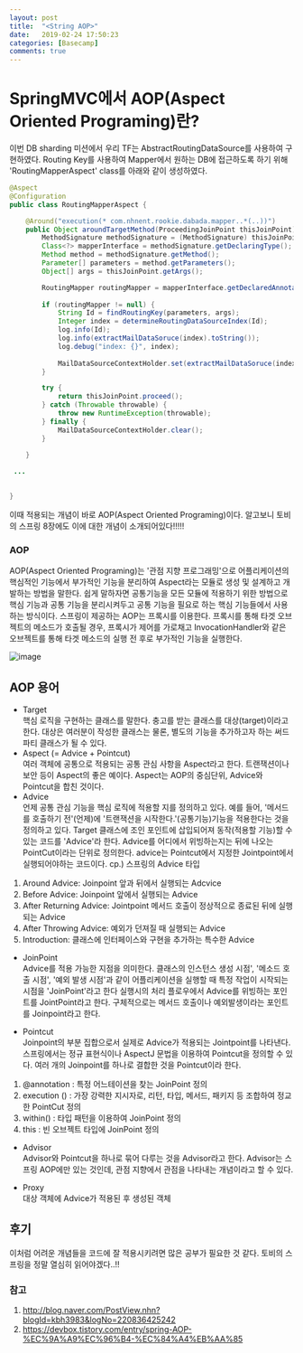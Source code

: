 ```yaml
---
layout: post
title:  "<String AOP>"
date:   2019-02-24 17:50:23
categories: [Basecamp]
comments: true
---
```


# SpringMVC에서 AOP(Aspect Oriented Programing)란?   
이번 DB sharding 미션에서 우리 TF는 AbstractRoutingDataSource를 사용하여 구현하였다. Routing Key를 사용하여 Mapper에서 원하는 DB에 접근하도록 하기 위해 'RoutingMapperAspect' class를 아래와 같이 생성하였다. 

```java
@Aspect
@Configuration
public class RoutingMapperAspect {

	@Around("execution(* com.nhnent.rookie.dabada.mapper..*(..))")
	public Object aroundTargetMethod(ProceedingJoinPoint thisJoinPoint) {
		MethodSignature methodSignature = (MethodSignature) thisJoinPoint.getSignature();
		Class<?> mapperInterface = methodSignature.getDeclaringType();
		Method method = methodSignature.getMethod();
		Parameter[] parameters = method.getParameters();
		Object[] args = thisJoinPoint.getArgs();

		RoutingMapper routingMapper = mapperInterface.getDeclaredAnnotation(RoutingMapper.class);
		
		if (routingMapper != null) {
            String Id = findRoutingKey(parameters, args);
            Integer index = determineRoutingDataSourceIndex(Id);
            log.info(Id);
            log.info(extractMailDataSoruce(index).toString());
            log.debug("index: {}", index);
            
            MailDataSourceContextHolder.set(extractMailDataSoruce(index));
        }

        try {
            return thisJoinPoint.proceed();
        } catch (Throwable throwable) {
            throw new RuntimeException(throwable);
        } finally {
        	MailDataSourceContextHolder.clear();
        }
		
	}

 ...

   
}
```
이때 적용되는 개념이 바로 AOP(Aspect Oriented Programing)이다. 알고보니 토비의 스프링 8장에도 이에 대한 개념이 소개되어있다!!!!!

### AOP
AOP(Aspect Oriented Programing)는 '관점 지향 프로그래밍'으로 어플리케이션의 핵심적인 기능에서 부가적인 기능을 분리하여 Aspect라는 모듈로 생성 및 설계하고 개발하는 방법을 말한다. 쉽게 말하자면 공통기능을 모든 모듈에 적용하기 위한 방법으로 핵심 기능과 공통 기능을 분리시켜두고 공통 기능을 필요로 하는 핵심 기능들에서 사용하는 방식이다.
스프링이 제공하는 AOP는 프록시를 이용한다. 프록시를 통해 타겟 오브젝트의 메소드가 호출될 경우, 프록시가 제어를 가로채고 InvocationHandler와 같은 오브젝트를 통해 타겟 메소드의 실행 전 후로 부가적인 기능을 실행한다.

![image](https://user-images.githubusercontent.com/28076434/53297085-aa309200-385b-11e9-843c-a65a5d669f18.png)


## AOP 용어
* Target<br>
핵심 로직을 구현하는 클래스를 말한다. 충고를 받는 클래스를 대상(target)이라고 한다. 대상은 여러분이 작성한 클래스는 물론, 별도의 기능을 추가하고자 하는 써드파티 클래스가 될 수 있다.
* Aspect (= Advice + Pointcut)<br>
여러 객체에 공통으로 적용되는 공통 관심 사항을 Aspect라고 한다. 트랜잭션이나 보안 등이 Aspect의 좋은 예이다. Aspect는 AOP의 중심단위, Advice와 Pointcut을 합친 것이다.
* Advice<br>
언제 공통 관심 기능을 핵심 로직에 적용할 지를 정의하고 있다. 예를 들어, '메서드를 호출하기 전'(언제)에 '트랜잭션을 시작한다.'(공통기능)기능을 적용한다는 것을 정의하고 있다.
Target 클래스에 조인 포인트에 삽입되어져 동작(적용할 기능)할 수 있는 코드를 'Advice'라 한다. Advice를 어디에서 위빙하는지는 뒤에 나오는 PointCut이라는 단위로 정의한다.
advice는 Pointcut에서 지정한 Jointpoint에서 실행되어야하는 코드이다.
cp.) 스프링의 Advice 타입
1. Around Advice: Joinpoint 앞과 뒤에서 실행되는 Adcvice
2. Before Advice: Joinpoint 앞에서 실행되는 Advice
3. After Returning Advice: Jointpoint 메서드 호출이 정상적으로 종료된 뒤에 실행되는 Advice
4. After Throwing Advice: 예외가 던져질 때 실행되는 Advice
5. Introduction:  클래스에 인터페이스와 구현을 추가하는 특수한 Advice

* JoinPoint<br>
Advice를 적용 가능한 지점을 의미한다. 클래스의 인스턴스 생성 시점', '메소드 호출 시점', '예외 발생 시점'과 같이 어플리케이션을 실행할 때 특정 작업이 시작되는 시점을 'JoinPoint'라고 한다
실행시의 처리 플로우에서 Advice를 위빙하는 포인트를 JointPoint라고 한다. 구체적으로는 메서드 호출이나 예외발생이라는 포인트를 Joinpoint라고 한다.

* Pointcut<br>
Joinpoint의 부분 집합으로서 실제로 Advice가 적용되는 Jointpoint를 나타낸다. 스프링에서는 정규 표현식이나 AspectJ 문법을 이용하여 Pointcut을 정의할 수 있다.
여러 개의 Joinpoint를 하나로 결합한 것을 Pointcut이라 한다.

1. @annotation : 특정 어느테이션을 찾는 JoinPoint 정의
2. execution () : 가장 강력한 지시자로, 리턴, 타입, 메서드, 패키지 등 조합하여 정교한 PointCut 정의
3. within() : 타입 패턴을 이용하여 JoinPoint 정의
4. this : 빈 오브젝트 타입에 JoinPoint 정의

* Advisor<br>
 Advisor와 Pointcut을 하나로 묶어 다루는 것을 Advisor라고 한다. Advisor는 스프링 AOP에만 있는 것인데, 관점 지향에서 관점을 나타내는 개념이라고 할 수 있다.

* Proxy<br>
대상 객체에 Advice가 적용된 후 생성된 객체

## 후기
이처럼 어려운 개념들을 코드에 잘 적용시키려면 많은 공부가 필요한 것 같다. 토비의 스프링을 정말 열심히 읽어야겠다..!!

### 참고
1. http://blog.naver.com/PostView.nhn?blogId=kbh3983&logNo=220836425242
2. https://devbox.tistory.com/entry/spring-AOP-%EC%9A%A9%EC%96%B4-%EC%84%A4%EB%AA%85
